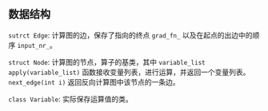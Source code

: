 ## 数据结构

`sutrct Edge`: 计算图的边，保存了指向的终点 `grad_fn_` 以及在起点的出边中的顺序 `input_nr_`。

`struct Node`: 计算图的节点，算子的基类，其中 `variable_list apply(variable_list)` 函数接收变量列表，进行运算，并返回一个变量列表。`next_edge(int i)` 返回反向计算图中该节点的一条边。

`class Variable`: 实际保存运算值的类。
